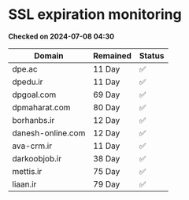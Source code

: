 # SSL expiration monitoring

**Checked on 2024-07-08 04:30**

| Domain | Remained | Status       |
|--------|----------|--------------|
| dpe.ac     | 11 Day   | ✅ |
| dpedu.ir     | 11 Day   | ✅ |
| dpgoal.com     | 69 Day   | ✅ |
| dpmaharat.com     | 80 Day   | ✅ |
| borhanbs.ir     | 12 Day   | ✅ |
| danesh-online.com     | 12 Day   | ✅ |
| ava-crm.ir     | 11 Day   | ✅ |
| darkoobjob.ir     | 38 Day   | ✅ |
| mettis.ir     | 75 Day   | ✅ |
| liaan.ir     | 79 Day   | ✅ |
